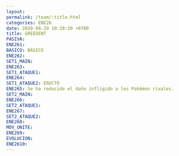 ```yaml
---
layout: 
permalink: /team/:title.html
categories: ENE26
date: 2020-08-29 10:29:20 +0700
title: GREEDENT
PASIVA: 
ENE261: 
BASICO: BÁSICO
ENE262: 
SET1_MAIN: 
ENE263: 
SET1_ATAQUE1: 
ENE264: 
SET1_ATAQUE2: ERUCTO
ENE265: Se ha reducido el daño infligido a los Pokémon rivales.
SET2_MAIN: 
ENE266: 
SET2_ATAQUE1: 
ENE267: 
SET2_ATAQUE2: 
ENE268: 
MOV_UNITE: 
ENE269: 
EVOLUCION: 
ENE2610:
---
```

